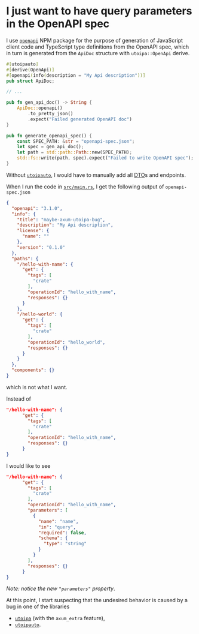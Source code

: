 # I just want to have query parameters in the OpenAPI spec

I use [`openapi`](https://www.npmjs.com/package/openapi) NPM package for the purpose of generation of JavaScript client code and TypeScript type definitions from the OpenAPI spec,
which in turn is generated from the `ApiDoc` structure with `utoipa::OpenApi` derive.

```rust
#[utoipauto]
#[derive(OpenApi)]
#[openapi(info(description = "My Api description"))]
pub struct ApiDoc;

// ...

pub fn gen_api_doc() -> String {
    ApiDoc::openapi()
        .to_pretty_json()
        .expect("Failed generated OpenAPI doc")
}

pub fn generate_openapi_spec() {
    const SPEC_PATH: &str = "openapi-spec.json";
    let spec = gen_api_doc();
    let path = std::path::Path::new(SPEC_PATH);
    std::fs::write(path, spec).expect("Failed to write OpenAPI spec");
}
```

Without [`utoipauto`](https://crates.io/crates/utoipauto), I would have to manually add all [DTO](https://learn.microsoft.com/en-us/aspnet/web-api/overview/data/using-web-api-with-entity-framework/part-5)s and endpoints.

When I run the code in [`src/main.rs`](https://github.com/JohnScience/maybe-axum-utoipa-bug/blob/main/src/main.rs), I get the following output of `openapi-spec.json`

```json
{
  "openapi": "3.1.0",
  "info": {
    "title": "maybe-axum-utoipa-bug",
    "description": "My Api description",
    "license": {
      "name": ""
    },
    "version": "0.1.0"
  },
  "paths": {
    "/hello-with-name": {
      "get": {
        "tags": [
          "crate"
        ],
        "operationId": "hello_with_name",
        "responses": {}
      }
    },
    "/hello-world": {
      "get": {
        "tags": [
          "crate"
        ],
        "operationId": "hello_world",
        "responses": {}
      }
    }
  },
  "components": {}
}
```

which is not what I want.

Instead of

```json
"/hello-with-name": {
      "get": {
        "tags": [
          "crate"
        ],
        "operationId": "hello_with_name",
        "responses": {}
      }
}
```

I would like to see

```json
"/hello-with-name": {
      "get": {
        "tags": [
          "crate"
        ],
        "operationId": "hello_with_name",
        "parameters": [
          {
            "name": "name",
            "in": "query",
            "required": false,
            "schema": {
              "type": "string"
            }
          }
        ],
        "responses": {}
      }
}
```

*Note: notice the new `"parameters"` property*.

At this point, I start suspecting that the undesired behavior is caused by a bug in one of the libraries

* [`utoipa`](https://crates.io/crates/utoipa) (with the `axum_extra` feature),
* [`utoipauto`](https://crates.io/crates/utoipauto).
